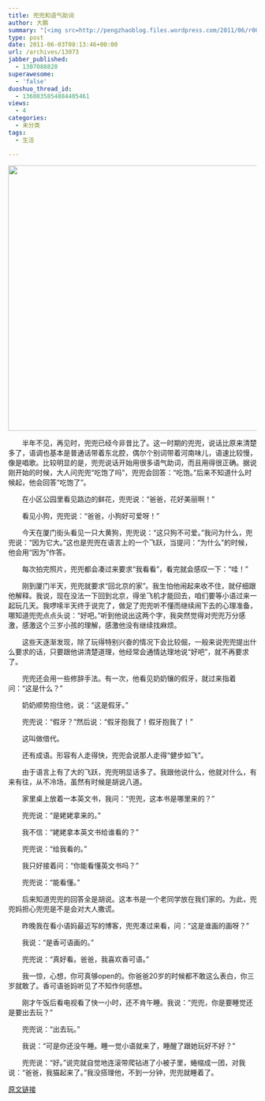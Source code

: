 ```yaml
---
title: 兜兜和语气助词
author: 大鹏
summary: "[<img src=http://pengzhaoblog.files.wordpress.com/2011/06/r0016180.jpg alt= title=r0016180 width=720 height=539 class=alignnone size-full wp-image-13074 />][1]"
type: post
date: 2011-06-03T08:13:46+00:00
url: /archives/13073
jabber_published:
  - 1307088828
superawesome:
  - 'false'
duoshuo_thread_id:
  - 1360835854884405461
views:
  - 4
categories:
  - 未分类
tags:
  - 生活

---
```

[<img src="http://pengzhaoblog.files.wordpress.com/2011/06/r0016180.jpg" alt="" title="r0016180" width="720" height="539" class="alignnone size-full wp-image-13074" />][1]

　　半年不见，再见时，兜兜已经今非昔比了。这一时期的兜兜，说话比原来清楚多了，语调也基本是普通话带着东北腔，偶尔个别词带着河南味儿，语速比较慢，像是唱歌。比较明显的是，兜兜说话开始用很多语气助词，而且用得很正确。据说刚开始的时候，大人问兜兜“吃饱了吗”，兜兜会回答：“吃饱。”后来不知道什么时候起，他会回答“吃饱了”。
  
　　在小区公园里看见路边的鲜花，兜兜说：“爸爸，花好美丽啊！”
  
　　看见小狗，兜兜说：“爸爸，小狗好可爱呀！”
  
　　今天在厦门街头看见一只大黄狗，兜兜说：“这只狗不可爱。”我问为什么，兜兜说：“因为它大。”这也是兜兜在语言上的一个飞跃，当提问：“为什么”的时候，他会用“因为”作答。
  
　　每次拍完照片，兜兜都会凑过来要求“我看看”，看完就会感叹一下：“哇！”
  
　　刚到厦门半天，兜兜就要求“回北京的家”。我生怕他闹起来收不住，就仔细跟他解释。我说，现在没法一下回到北京，得坐飞机才能回去，咱们要等小语过来一起玩几天。我啰嗦半天终于说完了，做足了兜兜听不懂而继续闹下去的心理准备，哪知道兜兜点点头说：“好吧。”听到他说出这两个字，我突然觉得对兜兜万分感激，感激这个三岁小孩的理解，感激他没有继续找麻烦。
  
　　这些天逐渐发现，除了玩得特别兴奋的情况下会比较倔，一般来说兜兜提出什么要求的话，只要跟他讲清楚道理，他经常会通情达理地说“好吧”，就不再要求了。
  
　　兜兜还会用一些修辞手法。有一次，他看见奶奶镶的假牙，就过来指着问：“这是什么？”
  
　　奶奶顺势抱住他，说：“这是假牙。”
  
　　兜兜说：“假牙？”然后说：“假牙抱我了！假牙抱我了！”
  
　　这叫做借代。
  
　　还有成语。形容有人走得快，兜兜会说那人走得“健步如飞”。

　　由于语言上有了大的飞跃，兜兜明显话多了。我跟他说什么，他就对什么，有来有往，从不冷场，虽然有时候是胡说八道。
  
　　家里桌上放着一本英文书，我问：“兜兜，这本书是哪里来的？”
  
　　兜兜说：“是姥姥拿来的。”
  
　　我不信：“姥姥拿本英文书给谁看的？”
  
　　兜兜说：“给我看的。”
  
　　我只好接着问：“你能看懂英文书吗？”
  
　　兜兜说：“能看懂。”
  
　　后来知道兜兜的回答全是胡说。这本书是一个老同学放在我们家的。为此，兜兜妈担心兜兜是不是会对大人撒谎。

　　昨晚我在看小语妈最近写的博客，兜兜凑过来看，问：“这是谁画的画呀？”
  
　　我说：“是香可语画的。”
  
　　兜兜说：“真好看。爸爸，我喜欢香可语。”
  
　　我一惊，心想，你可真够open的。你爸爸20岁的时候都不敢这么表白，你三岁就敢了。香可语爸妈听见了不知作何感想。
  
　　刚才午饭后看电视看了快一小时，还不肯午睡。我说：“兜兜，你是要睡觉还是要出去玩？”
  
　　兜兜说：“出去玩。”
  
　　我说：“可是你还没午睡。睡一觉小语就来了，睡醒了跟她玩好不好？”
  
　　兜兜说：“好。”说完就自觉地连滚带爬钻进了小被子里，蜷缩成一团，对我说：“爸爸，我猫起来了。”我没搭理他，不到一分钟，兜兜就睡着了。

 [1]: http://pengzhaoblog.files.wordpress.com/2011/06/r0016180.jpg

[原文链接](http://dapengde.com/archives/13073)

